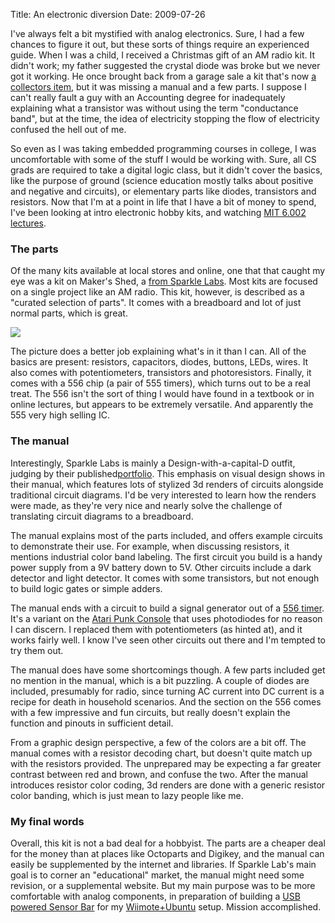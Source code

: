 Title: An electronic diversion
Date: 2009-07-26

I've always felt a bit mystified with analog electronics. Sure, I had a few
chances to figure it out, but these sorts of things require an experienced
guide. When I was a child, I received a Christmas gift of an AM radio kit. It
didn't work; my father suggested the crystal diode was broke but we never got
it working. He once brought back from a garage sale a kit that's now [a
collectors item][1], but it was missing a manual and a few parts. I suppose I
can't really fault a guy with an Accounting degree for inadequately explaining
what a transistor was without using the term "conductance band", but at the
time, the idea of electricity stopping the flow of electricity confused the
hell out of me.

So even as I was taking embedded programming courses in college, I was
uncomfortable with some of the stuff I would be working with. Sure, all CS
grads are required to take a digital logic class, but it didn't cover the
basics, like the purpose of ground (science education mostly talks about
positive and negative and circuits), or elementary parts like diodes,
transistors and resistors. Now that I'm at a point in life that I have a bit
of money to spend, I've been looking at intro electronic hobby kits, and
watching [MIT 6.002 lectures][2].

### The parts

Of the many kits available at local stores and online, one that that caught my
eye was a kit on Maker's Shed, a [from Sparkle Labs][3]. Most kits are focused
on a single project like an AM radio. This kit, however, is described as a
"curated selection of parts". It comes with a breadboard and lot of just
normal parts, which is great.

[![][4]][5]

The picture does a better job explaining what's in it than I can. All of the
basics are present: resistors, capacitors, diodes, buttons, LEDs, wires. It
also comes with potentiometers, transistors and photoresistors. Finally, it
comes with a 556 chip (a pair of 555 timers), which turns out to be a real
treat. The 556 isn't the sort of thing I would have found in a textbook or in
online lectures, but appears to be extremely versatile. And apparently the 555
very high selling IC.

### The manual

Interestingly, Sparkle Labs is mainly a Design-with-a-capital-D outfit,
judging by their published[portfolio][6]. This emphasis on visual design shows
in their manual, which features lots of stylized 3d renders of circuits
alongside traditional circuit diagrams. I'd be very interested to learn how
the renders were made, as they're very nice and nearly solve the challenge of
translating circuit diagrams to a breadboard.

The manual explains most of the parts included, and offers example circuits to
demonstrate their use. For example, when discussing resistors, it mentions
industrial color band labeling. The first circuit you build is a handy power
supply from a 9V battery down to 5V. Other circuits include a dark detector
and light detector. It comes with some transistors, but not enough to build
logic gates or simple adders.

The manual ends with a circuit to build a signal generator out of a [556
timer][7]. It's a variant on the [Atari Punk Console][8] that uses photodiodes
for no reason I can discern. I replaced them with potentiometers (as hinted
at), and it works fairly well. I know I've seen other circuits out there and
I'm tempted to try them out.

The manual does have some shortcomings though. A few parts included get no
mention in the manual, which is a bit puzzling. A couple of diodes are
included, presumably for radio, since turning AC current into DC current is a
recipe for death in household scenarios. And the section on the 556 comes with
a few impressive and fun circuits, but really doesn't explain the function and
pinouts in sufficient detail.

From a graphic design perspective, a few of the colors are a bit off. The
manual comes with a resistor decoding chart, but doesn't quite match up with
the resistors provided. The unprepared may be expecting a far greater contrast
between red and brown, and confuse the two. After the manual introduces
resistor color coding, 3d renders are done with a generic resistor color
banding, which is just mean to lazy people like me.

### My final words

Overall, this kit is not a bad deal for a hobbyist. The parts are a cheaper
deal for the money than at places like Octoparts and Digikey, and the manual
can easily be supplemented by the internet and libraries. If Sparkle Lab's
main goal is to corner an "educational" market, the manual might need some
revision, or a supplemental website. But my main purpose was to be more
comfortable with analog components, in preparation of building a [USB powered
Sensor Bar][9] for my [Wiimote+Ubuntu][10] setup. Mission accomplished.

   [1]: http://en.wikipedia.org/wiki/Gakken_EX-System

   [2]: http://ocw.mit.edu/OcwWeb/Electrical-Engineering-and-Computer-Science/6-002Spring-2007/VideoLectures/index.htm

   [3]: http://kits.sparklelabs.com/

   [4]: //pwnguin.net/media/photologue/photos/cache/sparkle_labs_kit_thumbnail.jpg

   [5]: //pwnguin.net/media/photologue/photos/sparkle_labs_kit.jpg

   [6]: http://www.sparklelabs.com/v2/work.php

   [7]: http://en.wikipedia.org/wiki/555_timer_IC

   [8]: http://www.jameco.com/Jameco/PressRoom/punk.html

   [9]: http://ca.rroll.net/2008/03/22/custom-built-usb-sensor-bar/

   [10]: //pwnguin.net/a-cheap-media-remote.html

